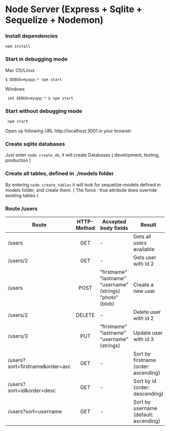 
# Node Server (Express + Sqlite + Sequelize + Nodemon)

<h3> Install dependencies </h3>

``` npm install ``` 

<h3>Start in debugging mode</h3>

  Mac OS/Linux 

  ``` $ DEBUG=myapp:* npm start ```

  Windows 

  ``` set DEBUG=myapp:* & npm start``` 


<h3>Start without debugging mode</h3>

  ``` npm start``` 


Open up following URL http://localhost:3001 in your browser


<h3> Create sqlite databases </h3>

Just enter ```node create_db```, it will create Databases ( development, testing, production )

<h3> Create all tables, defined in ./models folder </h3>

By entering ```node create_tables``` it will look for sequelize-models defined in models folder, and create them. 
( The force : true attribute does override existing tables ) 

<h3> Route /users </h3>

| Route        | HTTP-Method | Accepted body fields | Result |
| ------------- |:-------------:| -----| ------------- |
| /users      | GET | - |Gets all users available |
| /users/2      | GET | -  |  Gets user with Id 2   |
| /users |      POST      | "firstname" "lastname" "username" (strings) "photo" (blob) | Create a new user
| /users/2 |      DELETE      |  -  | Delete user with id 2
| /users/3 |      PUT      |   "firstname" "lastname" "username" (strings)  | Update user with id 3
| /users?sort=firstname&order=asc |      GET      |  -  | Sort by firstname (order: ascending) 
| /users?sort=id&order=desc |      GET      |  -  | Sort by id (order: descending) 
| /users?sort=username |      GET      |  -  | Sort by username (default: ascending) 


